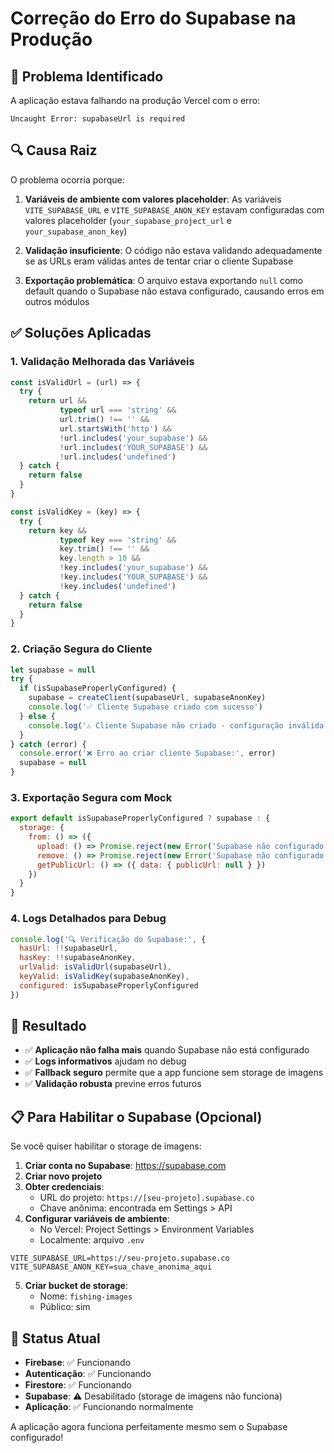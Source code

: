 # Correção do Erro do Supabase na Produção

## 🚨 Problema Identificado

A aplicação estava falhando na produção Vercel com o erro:
```
Uncaught Error: supabaseUrl is required
```

## 🔍 Causa Raiz

O problema ocorria porque:

1. **Variáveis de ambiente com valores placeholder**: As variáveis `VITE_SUPABASE_URL` e `VITE_SUPABASE_ANON_KEY` estavam configuradas com valores placeholder (`your_supabase_project_url` e `your_supabase_anon_key`)

2. **Validação insuficiente**: O código não estava validando adequadamente se as URLs eram válidas antes de tentar criar o cliente Supabase

3. **Exportação problemática**: O arquivo estava exportando `null` como default quando o Supabase não estava configurado, causando erros em outros módulos

## ✅ Soluções Aplicadas

### 1. Validação Melhorada das Variáveis

```javascript
const isValidUrl = (url) => {
  try {
    return url && 
           typeof url === 'string' && 
           url.trim() !== '' &&
           url.startsWith('http') && 
           !url.includes('your_supabase') &&
           !url.includes('YOUR_SUPABASE') &&
           !url.includes('undefined')
  } catch {
    return false
  }
}

const isValidKey = (key) => {
  try {
    return key && 
           typeof key === 'string' && 
           key.trim() !== '' &&
           key.length > 10 && 
           !key.includes('your_supabase') &&
           !key.includes('YOUR_SUPABASE') &&
           !key.includes('undefined')
  } catch {
    return false
  }
}
```

### 2. Criação Segura do Cliente

```javascript
let supabase = null
try {
  if (isSupabaseProperlyConfigured) {
    supabase = createClient(supabaseUrl, supabaseAnonKey)
    console.log('✅ Cliente Supabase criado com sucesso')
  } else {
    console.log('⚠️ Cliente Supabase não criado - configuração inválida')
  }
} catch (error) {
  console.error('❌ Erro ao criar cliente Supabase:', error)
  supabase = null
}
```

### 3. Exportação Segura com Mock

```javascript
export default isSupabaseProperlyConfigured ? supabase : {
  storage: {
    from: () => ({
      upload: () => Promise.reject(new Error('Supabase não configurado')),
      remove: () => Promise.reject(new Error('Supabase não configurado')),
      getPublicUrl: () => ({ data: { publicUrl: null } })
    })
  }
}
```

### 4. Logs Detalhados para Debug

```javascript
console.log('🔍 Verificação do Supabase:', {
  hasUrl: !!supabaseUrl,
  hasKey: !!supabaseAnonKey,
  urlValid: isValidUrl(supabaseUrl),
  keyValid: isValidKey(supabaseAnonKey),
  configured: isSupabaseProperlyConfigured
})
```

## 🎯 Resultado

- ✅ **Aplicação não falha mais** quando Supabase não está configurado
- ✅ **Logs informativos** ajudam no debug
- ✅ **Fallback seguro** permite que a app funcione sem storage de imagens
- ✅ **Validação robusta** previne erros futuros

## 📋 Para Habilitar o Supabase (Opcional)

Se você quiser habilitar o storage de imagens:

1. **Criar conta no Supabase**: https://supabase.com
2. **Criar novo projeto**
3. **Obter credenciais**:
   - URL do projeto: `https://[seu-projeto].supabase.co`
   - Chave anônima: encontrada em Settings > API
4. **Configurar variáveis de ambiente**:
   - No Vercel: Project Settings > Environment Variables
   - Localmente: arquivo `.env`

```env
VITE_SUPABASE_URL=https://seu-projeto.supabase.co
VITE_SUPABASE_ANON_KEY=sua_chave_anonima_aqui
```

5. **Criar bucket de storage**:
   - Nome: `fishing-images`
   - Público: sim

## 🔧 Status Atual

- **Firebase**: ✅ Funcionando
- **Autenticação**: ✅ Funcionando  
- **Firestore**: ✅ Funcionando
- **Supabase**: ⚠️ Desabilitado (storage de imagens não funciona)
- **Aplicação**: ✅ Funcionando normalmente

A aplicação agora funciona perfeitamente mesmo sem o Supabase configurado!